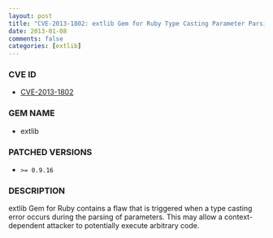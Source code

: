 ```yaml
---
layout: post
title: "CVE-2013-1802: extlib Gem for Ruby Type Casting Parameter Parsing Remote Code Execution"
date: 2013-01-08
comments: false
categories: [extlib]
---
```


### CVE ID

* [CVE-2013-1802](http://osvdb.org/show/osvdb/90740)

### GEM NAME

* extlib

### PATCHED VERSIONS

* `>= 0.9.16`

### DESCRIPTION

extlib Gem for Ruby contains a flaw that is triggered when a type casting
error occurs during the parsing of parameters. This may allow a
context-dependent attacker to potentially execute arbitrary code.

